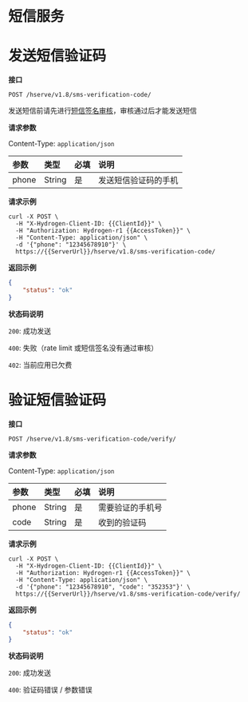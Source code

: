 # 短信服务

# 发送短信验证码

**接口**

`POST /hserve/v1.8/sms-verification-code/`

发送短信前请先进行[短信签名审核](https://cloud.minapp.com/dashboard/#/app/sms/setting)，审核通过后才能发送短信

**请求参数**

Content-Type: `application/json`

|       参数     |       类型    | 必填 | 说明 |
| :------------  | :----------- | :---| :--- |
| phone           | String   |  是 | 发送短信验证码的手机 |

**请求示例**

```shell
curl -X POST \
  -H "X-Hydrogen-Client-ID: {{ClientId}}" \
  -H "Authorization: Hydrogen-r1 {{AccessToken}}" \
  -H "Content-Type: application/json" \
  -d '{"phone": "12345678910"}' \
  https://{{ServerUrl}}/hserve/v1.8/sms-verification-code/
```

**返回示例**

```json
{
    "status": "ok"
}
```

**状态码说明**

`200`: 成功发送

`400`: 失败（rate limit 或短信签名没有通过审核）

`402`: 当前应用已欠费


# 验证短信验证码

**接口**

`POST /hserve/v1.8/sms-verification-code/verify/`

**请求参数**

Content-Type: `application/json`

|       参数     |       类型    | 必填 | 说明 |
| :------------  | :----------- | :---| :--- |
| phone           | String   |  是 | 需要验证的手机号 |
| code | String   |  是 | 收到的验证码 |

**请求示例**
```shell
curl -X POST \
  -H "X-Hydrogen-Client-ID: {{ClientId}}" \
  -H "Authorization: Hydrogen-r1 {{AccessToken}}" \
  -H "Content-Type: application/json" \
  -d '{"phone": "12345678910", "code": "352353"}' \
  https://{{ServerUrl}}/hserve/v1.8/sms-verification-code/verify/
```

**返回示例**
```json
{
    "status": "ok"
}
```

**状态码说明**

`200`: 成功发送

`400`: 验证码错误 / 参数错误
